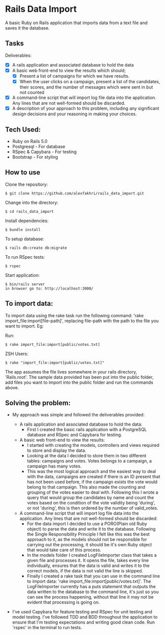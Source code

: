 Rails Data Import
========

A basic Ruby on Rails application that imports data from a text file and saves it the database.

Tasks
----
Deliverables:

 - [x] A rails application and associated database to hold the data
 - [x] A basic web front-end to view the results which should;
   - [x] Present a list of campaigns for which we have results.
   - [x] When the user clicks on a campaign, present a list of the
     candidates, their scores, and the number of messages which were sent in
     but not counted
 - [x] A command-line script that will import log file data into the application.
   Any lines that are not well-formed should be discarded.
 - [x] A description of your approach to this problem, including any
   significant design decisions and your reasoning in making your
   choices.

Tech Used:
-----
- Ruby on Rails 5.0
- Postgresql - For database
- RSpec & Capybara - For testing
- Bootstrap - For styling

How to use
----------
Clone the repository:
```shell
$ git clone https://github.com/alexfakhri/rails_data_import.git

```

Change into the directory:
```shell
$ cd rails_data_import
```

Install dependencies:
```shell
$ bundle install
```

To setup database:
```shell
$ rails db:create db:migrate
```

To run RSpec tests:
```shell
$ rspec
```

Start application:
```shell
$ bin/rails server
in browser go to: http://localhost:3000/
```

To import data:
-----

To import data using the rake task run the following command: 'rake import_file:import[file-path]', replacing file-path with the path to the file you want to import. Eg:

Run:
```
$ rake import_file:import[public/votes.txt]
```

ZSH Users:
```
$ rake "import_file:import[public/votes.txt]"
```
The app assumes the file lives somewhere in your rails directory, 'Rails.root'. The sample data provided has been put into the public folder, add files you want to import into the public folder and run the commands above.

Solving the problem:
-----
- My approach was simple and followed the deliverables provided:
  - A rails application and associated database to hold the data:
    - First I created the basic rails application with a PostgreSQL database and RSpec and Capybara for testing.
  - A basic web front-end to view the results:
    - I started with creating the models, controllers and views required to store and display the data.
    - Looking at the data I decided to store them in two different tables: campaigns and votes. Votes belongs to a campaign, a campaign has many votes.
    - This was the most logical approach and the easiest way to deal with the data, campaigns are created if there is an ID present that has not been used before, if the campaign exists the vote would belong to that campaign. This also made the counting and grouping of the votes easier to deal with. Following this I wrote a query that would group the candidates by name and count the votes based on the condition of the vote validity being 'during', or not 'during', this is then ordered by the number of valid_votes.
  - A command-line script that will import log file data into the application. Any lines that are not well-formed should be discarded:
    - For the data import I decided to use a PORO(Plain old Ruby object) to parse the data and write it to the database. Following the Single Responsibility Principle I felt like this was the best approach to it, as the models should not be responsible for carrying out the processing, it should be it's own Ruby object that would take care of this process.
    - In the models folder I created LogFileImporter class that takes a given file and processes it. It opens the file, takes every line individually, ensures that the data is valid and writes it to the correct models, if the data is not valid the line is skipped.
    - Finally I created a rake task that you can use in the command line to import data: 'rake import_file:import[public/votes.txt]'. The LogFileImporter currently has a puts statement that outputs the data written to the database to the command line, it's just so you can see the process happening, without that line it may not be evident that processing is going on.


- I've used Capybara for feature testing and RSpec for unit testing and model testing. I've followed TDD and BDD throughout the application to ensure that I'm testing expectations and writing good clean code. Run 'rspec' in the terminal to run tests.
